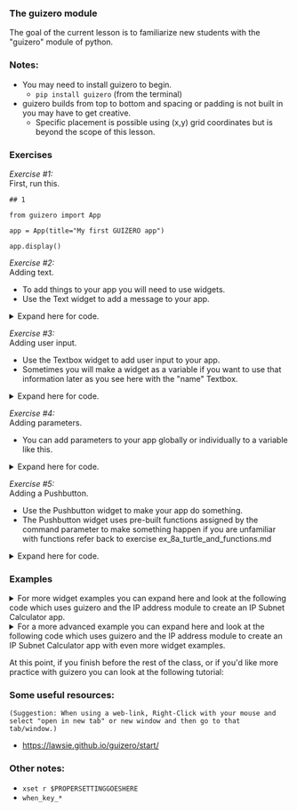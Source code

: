 
### The guizero module  

The goal of the current lesson is to familiarize new students with the "guizero" module of python.

### Notes: 
- You may need to install guizero to begin.
  - `pip install guizero` (from the terminal) 
- guizero builds from top to bottom and spacing or padding is not built in you may have to get creative.
  - Specific placement is possible using (x,y) grid coordinates but is beyond the scope of this lesson.

### Exercises

<i>Exercise #1:</i>  
First, run this.
```python3
## 1

from guizero import App

app = App(title="My first GUIZERO app")

app.display()
```

<i>Exercise #2:</i>  
Adding text.
  - To add things to your app you will need to use widgets.
  - Use the Text widget to add a message to your app. 
<details><summary>Expand here for code.</summary>

```python3
  
## 2

from guizero import App, Text

app = App(title="My first GUIZERO app")

# create widgets here
Text(app, text="Welcome to my GUIZERO app!")

app.display()
  
```
</details>

<i>Exercise #3:</i>  
Adding user input.
  - Use the Textbox widget to add user input to your app.
  - Sometimes you will make a widget as a variable if you want to use that information later as you see here with the "name" Textbox. 
<details><summary>Expand here for code.</summary>
  
```python3
  
## 3

from guizero import App, Text, TextBox

app = App(title="My first GUIZERO app")

# create widgets here
Text(app, text="Welcome to my GUIZERO app!")
Text(app, text="Enter your name:")
name = TextBox(app)

app.display()
  
```
</details>

<i>Exercise #4:</i>    
Adding parameters.
  - You can add parameters to your app globally or individually to a variable like this.
<details><summary>Expand here for code.</summary>  
  
```python3

## 4

from guizero import App, Text, TextBox

# with added "global" parameters
app = App(title="My first GUIZERO app")
app.text_size = 18
app.text_color = "red"
app.height = 800
app.width = 1000
app.bg = "teal"

# create widgets here
Text(app, text="Welcome to my GUIZERO app!")
Text(app, text="Enter your name:")
# with added "individual" variable parameter
name = TextBox(app)
name.text_color = "green"

app.display()

```
</details>  

<i>Exercise #5:</i>    
Adding a Pushbutton.
  - Use the Pushbutton widget to make your app do something.
  - The Pushbutton widget uses pre-built functions assigned by the command parameter to make something happen if you are unfamiliar with functions refer back to exercise ex_8a_turtle_and_functions.md
<details><summary>Expand here for code.</summary>  

```python3

## 5

from guizero import App, Text, TextBox, PushButton

def change_bg():
    app.bg = "aquamarine"
    app.text_color = "blue"
    Text(app, text="Congratulations you changed the background color and text color when you pushed me.")

app = App(title="My first GUIZERO app")
app.text_size = 18
app.text_color = "red"
app.height = 800
app.width = 1000
app.bg = "teal"

# create widgets here
Text(app, text="Welcome to my GUIZERO app")
sometext = Text(app, text="Enter your name:")
name = TextBox(app)
name.text_color = "green"
button = PushButton(app, text="Press me", command=change_bg)

app.display()

```
</details>  

### Examples  

<details><summary>For more widget examples you can expand here and look at the following code which uses guizero and the IP address module to create an IP Subnet Calculator app.</summary>

```python3
  
from guizero import App, Text, PushButton, TextBox, Combo, Box
import ipaddress


def calculate():
    global boxContents   
    net4 = ipaddress.ip_network(f'{Ip_Address.value}/{cidr.value}', strict=False)
    boxContents = [
        Text(box, f"Your Network ID is {net4[0]}"),
        Text(box, f"Your Broadcast ID is {net4[-1]}"),
        Text(box, f"Your Subnet Mask is {net4.netmask}"),
        Text(box, f"You have {net4.num_addresses - 2} available IP addresses"),
        Text(box, f"Your available host range is:"),
        Text(box, f"{net4[1]} to"),
        Text(box, f"{net4[-2]}"),
    ]

def reset():
    global boxContents
    for item in boxContents:
        item.destroy()

app = App(title="Subnet Calculator")
app.height = 400
app.width = 600
Box(app, align="top", height=20, width="fill")
welcome = Text(app, text="Welcome to the IP Subnet Calculator")
welcome.text_size = 24
Box(app, height=10, width="fill")
Text(app, text="Please enter a valid IPv4 Network ID in the box below.")
Ip_Address = TextBox(app, width=14)
Box(app, height=10, width="fill")
Text(app, text="Please choose a CIDR value from the dropdown menu for your subnet.")
cidr = Combo(app, options= list(range(8, 30+1)))
Box(app, height=10, width="fill")
box = Box(app, width=550, height=175, border=True)
button1 = PushButton(box, text="Calculate", command=calculate)
button1.align = "left"
button2 = PushButton(box,  text="  Reset  ", command=reset)
button2.align = "right"

app.display() 
  
``` 
</details> 
  
<details><summary>For a more advanced example you can expand here and look at the following code which uses guizero and the IP address module to create an IP Subnet Calculator app with even more widget examples.</summary>
  
```python3

from guizero import App, Text, PushButton, Picture, TextBox, Combo, Box, CheckBox, MenuBar, Window
import ipaddress


def calculate():
    global boxContents
    
    try:
        net4 = ipaddress.ip_network(f'{Ip_Address.value}/{cidr.value}', strict=False)
    except ValueError as e:
        boxContents = [
            Text(box2, text=f"ValueError: That is not a valid Network ID"),
            Text(box2, text=f"with /{cidr.value} as the Subnet Mask"),
            Text(box2, text=f"{e}")
        ]     
        return
    
    hosts = 2**(32-int(cidr.value))
    boxContents = [
        Text(box2, f"Your Network ID is {net4[0]}"),
        Text(box2, f"Your Broadcast ID is {net4[-1]}"),
        Text(box2, f"Your Subnet Mask is {net4.netmask}"),
        Text(box2, f"You have {hosts-2} available IP addresses"),
        Text(box2, f"Your available host range is:"),
        Text(box2, f"{net4[1]} to"),
        Text(box2, f"{net4[-2]}"),
        Picture(box2, image="graphics/subnet.png", align="bottom", height=75, width=75),
        Box(app, height=10, width="fill"),
        Text(app, text="Happy Networking")
    ]
    
def reset():
    global boxContents
    for item in boxContents:
        item.destroy()
     
def ch_message():
    if checkbox.value == 1:
        enterNID.value ="Please enter any Host ID from your subnet in the box below."   
    else:
        enterNID.value ="Please enter a valid IPv4 Network ID in the box below."

def enable_calc():
    IP_Address_Length = ["6", "7", "8", "9", "10", "11", "12", "13", "14", "15"]
    if len(Ip_Address.value) in IP_Address_Length:
        button1.enable()
        button2.enable()
        cidr_message.show()
        cidr.show()
    else:
        button1.enable()
        button2.enable()
        cidr_message.show()
        cidr.show()

def edit_function():
    print("Edit option")

def popup():
    window = Window(app, height=500, width=500, title="About Me")
    window.bg = "yellow"
    Box(window, height=200, width="fill")
    Text(window, text="I'm me (who else would I be?)")

def readme():
    window = Window(app, height=250, width=600, title="Read Me")
    window.bg = "yellow"
    Text(window, text="The Checkbox is just for show\n"
        "the calculator is fully functional with any IP address\n"
        "regardless of whether you use the checkbox or not\n"
        "1) You must enter an IP Address to begin.\n"
        "2) Then select your 'slash notation' (CIDR).\n"
        "3) Thats the box with the red 8 on it.\n"
        "4) Finally click the calculate button.\n"
        "5) Reset and repeat as needed.")
    Text(window, text="NOTE: If you get an error be sure to hit reset to clear the window")

app = App(title="Subnet Calculator")
app.height = 750
app.width = 1000
app.text_color = "blue"
app.text_size = 15
app.bg = "aquamarine"
Box(app, align="left", height="fill", width=20)
Box(app, align="right", height="fill", width=20)
Box(app, align="top", height=20, width="fill")
Box(app, align="bottom", height=20, width="fill")

menubar = MenuBar(app, toplevel=["File", "Edit", "About"],
                  options=[
                      [ ["Calculate", calculate], ["Reset", reset] ],
                      [ ["Just for looks", edit_function], ["I don't really do anything!", edit_function] ],
                      [ ["About the Author", popup], ["Read me", readme] ]
                  ])

welcome = Text(app, text="Welcome to the IP Subnet Calculator app!")
welcome.text_size = 26

box1 = Box(app, width=900, height=200, border=False)
Box(box1, align="left", height="fill", width=10)
Box(box1, align="right", height="fill", width=10)
Box(box1, align="top", height=10, width="fill")
Box(box1, align="bottom", height=10, width="fill")

enterNID = Text(box1, text="Please enter a valid IPv4 Network ID in the box below.")
Ip_Address = TextBox(box1, width=14, command=enable_calc)
Ip_Address.bg = "white"
Ip_Address.text_color = "red"
checkbox = CheckBox(box1, text="I don't know the Network ID let me use a host address!", command=ch_message)
checkbox.text_size = 10
Box(box1, height=10, width="fill")

cidr_message = Text(box1, text="Please choose a CIDR value from the dropdown menu for your subnet.")
cidr_message.hide()
cidr = Combo(box1, options= list(range(8, 30+1)))
cidr.bg = "white"
cidr.text_color = "red"
cidr.hide()
Text(box1, text="")

box2 = Box(app, width=900, height=400, border=True)
box2.bg = "teal"
box2.text_size = 22
Box(box2, align="left", height="fill", width=10)
Box(box2, align="right", height="fill", width=10)
Box(box2, align="top", height=10, width="fill")
Box(box2, align="bottom", height=10, width="fill")

button1 = PushButton(box2, text="Calculate", command=calculate, enabled=False)
button1.text_size = 12
button1.text_color = "orange"
button1.align = "left"
button1.bg = "green"
button2 = PushButton(box2,  text="  Reset  ", command=reset, enabled=False)
button2.text_size = 12
button2.text_color = "orange"
button2.align = "right"
button2.bg = "green"


app.display()
  
```
  </details>

  

At this point, if you finish before the rest of the class, or if you'd like more practice with guizero you can look at the following tutorial:

### Some useful resources:
`(Suggestion: When using a web-link, Right-Click with your mouse and select "open in new tab" or new window and then go to that tab/window.)`
- https://lawsie.github.io/guizero/start/

### Other notes:

- `xset r $PROPERSETTINGGOESHERE`
- `when_key_*`
